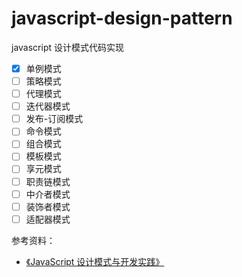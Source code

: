 # javascript-design-pattern

javascript 设计模式代码实现

- [x] 单例模式
- [ ] 策略模式
- [ ] 代理模式
- [ ] 迭代器模式
- [ ] 发布-订阅模式
- [ ] 命令模式
- [ ] 组合模式
- [ ] 模板模式
- [ ] 享元模式
- [ ] 职责链模式
- [ ] 中介者模式
- [ ] 装饰者模式
- [ ] 适配器模式

参考资料：

- [《JavaScript 设计模式与开发实践》](https://weread.qq.com/web/bookDetail/6bf3215071a123016bf0b74)
